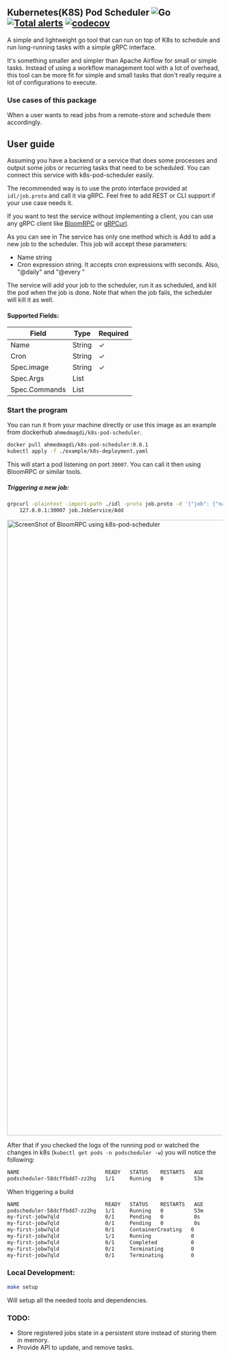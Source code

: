 ## Kubernetes(K8S) Pod Scheduler ![Go](https://github.com/ahmagdy/k8s-pod-scheduler/workflows/Go/badge.svg?branch=master) [![Total alerts](https://img.shields.io/lgtm/alerts/g/ahmagdy/k8s-pod-scheduler.svg?logo=lgtm&logoWidth=18)](https://lgtm.com/projects/g/ahmagdy/k8s-pod-scheduler/alerts/) [![codecov](https://codecov.io/gh/ahmagdy/k8s-pod-scheduler/branch/master/graph/badge.svg)](https://codecov.io/gh/ahmagdy/k8s-pod-scheduler)
A simple and lightweight go tool that can run on top of K8s to schedule and run long-running tasks with a simple gRPC interface.

It's something smaller and simpler than Apache Airflow for small or simple tasks. Instead of using a workflow management tool with a lot of overhead, this tool can be more fit for simple and small tasks that don't really require a lot of configurations to execute. 

### Use cases of this package
When a user wants to read jobs from a remote-store and schedule them accordingly.

## User guide
Assuming you have a backend or a service that does some processes and output some jobs or recurring tasks that need to be scheduled. You can connect this service with k8s-pod-scheduler easily.

The recommended way is to use the proto interface provided at `idl/job.proto` and call it via gRPC.
Feel free to add REST or CLI support if your use case needs it.

If you want to test the service without implementing a client, you can use any gRPC client like [BloomRPC](https://github.com/uw-labs/bloomrpc) or [gRPCurl](https://github.com/fullstorydev/grpcurl).

As you can see in  The service has only one method which is Add to add a new job to the scheduler.
This job will accept these parameters:
- Name string
- Cron expression string. It accepts cron expressions with seconds. Also, "@daily" and "@every <duration>"

The service will add your job to the scheduler, run it as scheduled, and kill the pod when the job is done. 
Note that when the job fails, the scheduler will kill it as well.


#### Supported Fields:
 
|Field|Type|Required|
|---|---|---|
Name | String | ✓|
Cron | String | ✓|
Spec.image | String| ✓|
Spec.Args | List | |
Spec.Commands | List| 

### Start the program
You can run it from your machine directly or use this image as an example from dockerhub `ahmedmagdi/k8s-pod-scheduler`.

```bash
docker pull ahmedmagdi/k8s-pod-scheduler:0.0.1
kubectl apply -f ./example/k8s-deployment.yaml
``` 
This will start a pod listening on port `30007`. You can call it then using BloomRPC or similar tools.

##### Triggering a new job:

```bash
grpcurl -plaintext -import-path ./idl -proto job.proto -d '{"job": {"name":"my-first-job", "cron":"@every 0h0m30s", "spec":{"image":"ahmedmagdi/go-sample-task:1.0.0"}}}' \
    127.0.0.1:30007 job.JobService/Add
```
<img width="1436" alt="ScreenShot of BloomRPC using k8s-pod-scheduler" src="https://user-images.githubusercontent.com/10447926/87860756-533fc700-c940-11ea-97fc-0b50f464fac7.png">

After that if you checked the logs of the running pod or watched the changes in k8s (`kubectl get pods -n podscheduler -w`) you will notice the following:

```bash
NAME                            READY   STATUS    RESTARTS   AGE
podscheduler-58dcffbdd7-zz2hg   1/1     Running   0          53m
```
When triggering a build
```bash
NAME                            READY   STATUS    RESTARTS   AGE
podscheduler-58dcffbdd7-zz2hg   1/1     Running   0          53m
my-first-jobw7qld               0/1     Pending   0          0s
my-first-jobw7qld               0/1     Pending   0          0s
my-first-jobw7qld               0/1     ContainerCreating   0          0s
my-first-jobw7qld               1/1     Running             0          1s
my-first-jobw7qld               0/1     Completed           0          6s
my-first-jobw7qld               0/1     Terminating         0          6s
my-first-jobw7qld               0/1     Terminating         0          6s
```

### Local Development:
```bash
make setup
```
Will setup all the needed tools and dependencies.

### TODO:
- Store registered jobs state in a persistent store instead of storing them in memory.
- Provide API to update, and remove tasks. 
 
